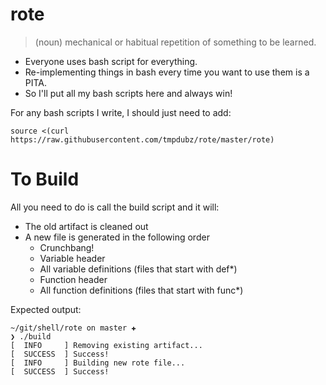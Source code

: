 # rote
> (noun)
mechanical or habitual repetition of something to be learned.

* Everyone uses bash script for everything.
* Re-implementing things in bash every time you want to use them is a PITA.
* So I'll put all my bash scripts here and always win!

For any bash scripts I write, I should just need to add:
```
source <(curl https://raw.githubusercontent.com/tmpdubz/rote/master/rote)
```

# To Build
All you need to do is call the build script and it will:
* The old artifact is cleaned out
* A new file is generated in the following order
    * Crunchbang!
    * Variable header
    * All variable definitions (files that start with def*)
    * Function header
    * All function definitions (files that start with func*)

Expected output:
```
~/git/shell/rote on master ✚
❯ ./build
[  INFO     ] Removing existing artifact...
[  SUCCESS  ] Success!
[  INFO     ] Building new rote file...
[  SUCCESS  ] Success!
```
